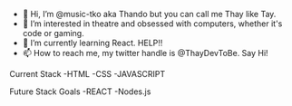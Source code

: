 - 👋 Hi, I’m @music-tko aka Thando but you can call me Thay like Tay.
- 👀 I’m interested in theatre and obsessed with computers, whether it's code or gaming.
- 🌱 I’m currently learning  React. HELP!!
- 📫 How to reach me, my twitter handle is @ThayDevToBe. Say Hi!


Current Stack
   -HTML
   -CSS
   -JAVASCRIPT
   

Future Stack Goals
  -REACT
  -Nodes.js
  
